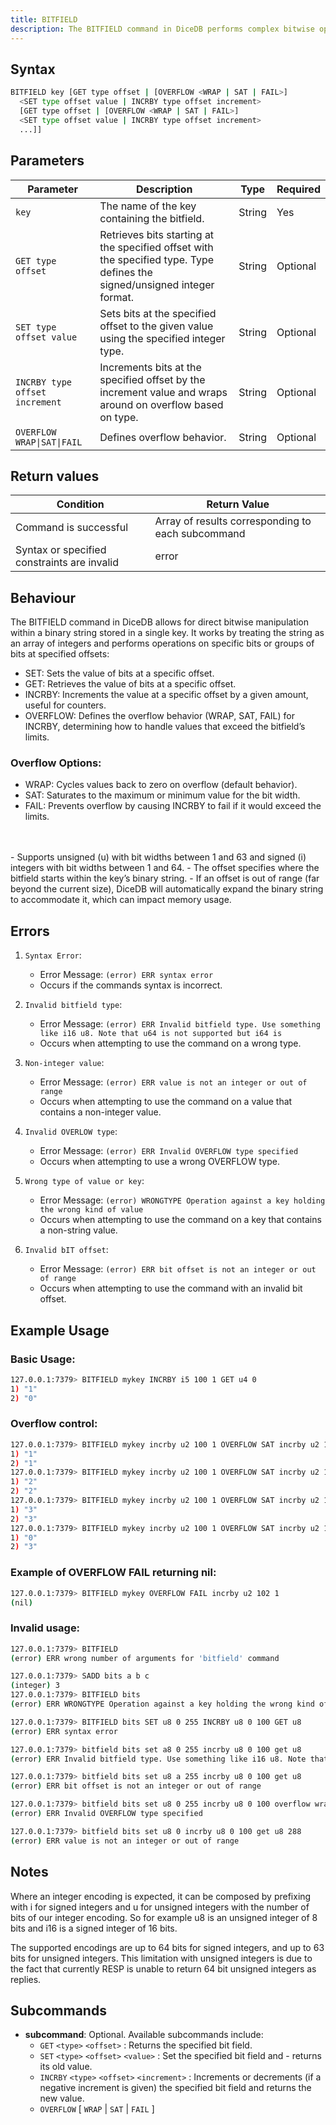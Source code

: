 ```yaml
---
title: BITFIELD
description: The BITFIELD command in DiceDB performs complex bitwise operations on string values at specified offsets, treating them as an array of integers. It allows manipulation of individual bits or groups of bits, supporting commands like SET, GET, and INCRBY to update or retrieve bitfield values.
---
```


## Syntax

```bash
BITFIELD key [GET type offset | [OVERFLOW <WRAP | SAT | FAIL>]
  <SET type offset value | INCRBY type offset increment>
  [GET type offset | [OVERFLOW <WRAP | SAT | FAIL>]
  <SET type offset value | INCRBY type offset increment>
  ...]]
```

## Parameters

| Parameter          | Description                                                                                                                |Type  |Required|
|--------------------|----------------------------------------------------------------------------------------------------------------------------|------|--------|
| `key`              |  The name of the key containing the bitfield.                                                                              |String|Yes     |
| `GET type offset`  |  Retrieves bits starting at the specified offset with the specified type. Type defines the signed/unsigned integer format. |String|Optional|
| `SET type offset value`| Sets bits at the specified offset to the given value using the specified integer type.                                 |String|Optional|
| `INCRBY type offset increment`|   Increments bits at the specified offset by the increment value and wraps around on overflow based on type.    |String|Optional|
| `OVERFLOW WRAP\|SAT\|FAIL`    |  Defines overflow behavior.                                                                                     |String|Optional|

## Return values

| Condition                                                      | Return Value                                          |
|----------------------------------------------------------------|-------------------------------------------------------|
| Command is successful                                          | Array of results corresponding to each subcommand     |
| Syntax or specified constraints are invalid                    | error                                                 |

## Behaviour
The BITFIELD command in DiceDB allows for direct bitwise manipulation within a binary string stored in a single key. It works by treating the string as an array of integers and performs operations on specific bits or groups of bits at specified offsets:
- SET: Sets the value of bits at a specific offset.
- GET: Retrieves the value of bits at a specific offset.
- INCRBY: Increments the value at a specific offset by a given amount, useful for counters.
- OVERFLOW: Defines the overflow behavior (WRAP, SAT, FAIL) for INCRBY, determining how to handle values that exceed the bitfield’s limits.

### Overflow Options:
- WRAP: Cycles values back to zero on overflow (default behavior).
- SAT: Saturates to the maximum or minimum value for the bit width.
- FAIL: Prevents overflow by causing INCRBY to fail if it would exceed the limits.
<br>
<br>
- Supports unsigned (u) with bit widths between 1 and 63 and signed (i) integers with bit widths between 1 and 64.
- The offset specifies where the bitfield starts within the key’s binary string.
- If an offset is out of range (far beyond the current size), DiceDB will automatically expand the binary string to accommodate it, which can impact memory usage.

## Errors

1. `Syntax Error`:
   - Error Message: `(error) ERR syntax error`
   - Occurs if the commands syntax is incorrect.

2. `Invalid bitfield type`:
   - Error Message: `(error) ERR Invalid bitfield type. Use something like i16 u8. Note that u64 is not supported but i64 is`
   - Occurs when attempting to use the command on a wrong type.

3. `Non-integer value`:
   - Error Message: `(error) ERR value is not an integer or out of range`
   - Occurs when attempting to use the command on a value that contains a non-integer value.

4. `Invalid OVERLOW type`:
   - Error Message: `(error) ERR Invalid OVERFLOW type specified`
   - Occurs when attempting to use a wrong OVERFLOW type.

5. `Wrong type of value or key`:
   - Error Message: `(error) WRONGTYPE Operation against a key holding the wrong kind of value`
   - Occurs when attempting to use the command on a key that contains a non-string value.
   
6. `Invalid bIT offset`:
   - Error Message: `(error) ERR bit offset is not an integer or out of range`
   - Occurs when attempting to use the command with an invalid bit offset.


## Example Usage

### Basic Usage:

```bash
127.0.0.1:7379> BITFIELD mykey INCRBY i5 100 1 GET u4 0
1) "1"
2) "0"
```
### Overflow control:
```bash
127.0.0.1:7379> BITFIELD mykey incrby u2 100 1 OVERFLOW SAT incrby u2 102 1
1) "1"
2) "1"
127.0.0.1:7379> BITFIELD mykey incrby u2 100 1 OVERFLOW SAT incrby u2 102 1
1) "2"
2) "2"
127.0.0.1:7379> BITFIELD mykey incrby u2 100 1 OVERFLOW SAT incrby u2 102 1
1) "3"
2) "3"
127.0.0.1:7379> BITFIELD mykey incrby u2 100 1 OVERFLOW SAT incrby u2 102 1
1) "0"
2) "3"
```
### Example of OVERFLOW FAIL returning nil:
```bash
127.0.0.1:7379> BITFIELD mykey OVERFLOW FAIL incrby u2 102 1
(nil)
```

### Invalid usage:

```bash
127.0.0.1:7379> BITFIELD
(error) ERR wrong number of arguments for 'bitfield' command
```

```bash
127.0.0.1:7379> SADD bits a b c
(integer) 3
127.0.0.1:7379> BITFIELD bits
(error) ERR WRONGTYPE Operation against a key holding the wrong kind of value
```

```bash
127.0.0.1:7379> BITFIELD bits SET u8 0 255 INCRBY u8 0 100 GET u8
(error) ERR syntax error
```

```bash
127.0.0.1:7379> bitfield bits set a8 0 255 incrby u8 0 100 get u8
(error) ERR Invalid bitfield type. Use something like i16 u8. Note that u64 is not supported but i64 is
```

```bash
127.0.0.1:7379> bitfield bits set u8 a 255 incrby u8 0 100 get u8
(error) ERR bit offset is not an integer or out of range
```

```bash
127.0.0.1:7379> bitfield bits set u8 0 255 incrby u8 0 100 overflow wraap
(error) ERR Invalid OVERFLOW type specified
```

```bash
127.0.0.1:7379> bitfield bits set u8 0 incrby u8 0 100 get u8 288
(error) ERR value is not an integer or out of range
```


## Notes
Where an integer encoding is expected, it can be composed by prefixing with i for signed integers and u for unsigned integers with the number of bits of our integer encoding. So for example u8 is an unsigned integer of 8 bits and i16 is a signed integer of 16 bits.

The supported encodings are up to 64 bits for signed integers, and up to 63 bits for unsigned integers. This limitation with unsigned integers is due to the fact that currently RESP is unable to return 64 bit unsigned integers as replies.

## Subcommands
- **subcommand**: Optional. Available subcommands include:
  - `GET` `<type>` `<offset>` : Returns the specified bit field.
  - `SET` `<type>` `<offset>` `<value>` : Set the specified bit field and - returns its old value.
  - `INCRBY` `<type>` `<offset>` `<increment>` : Increments or decrements (if a negative increment is given) the specified bit field and returns the new value.
  - `OVERFLOW` [ `WRAP` | `SAT` | `FAIL` ]
